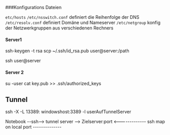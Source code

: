 ###Konfigurations Dateien

`etc/hosts`
`/etc/nsswitch.conf` definiert die Reihenfolge der DNS
`/etc/resolv.conf` definiert Domäne und Nameserver
`/etc/netgroup`		konfig der Netzwerkgruppen aus verschiedenen Rechners

#### Server1 
ssh-keygen -t rsa
scp ~/.ssh/id_rsa.pub user@server:/path

ssh user@server

#### Server 2
su -user 
cat key.pub >> .ssh/authorized_keys


## Tunnel
ssh -X -L 13389: windowshost:3389 -l userAufTunnelServer 


Notebook --ssh--> tunnel server --> Zielserver:port
<------------- ssh map on local port --------------

